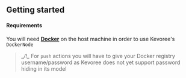 ## Getting started
#### Requirements
You will need [**Docker**](http://docs.docker.io/installation/) on the host machine in order to use Kevoree's `DockerNode`  

> __/!\__ For `push` actions you will have to give your Docker registry username/password as Kevoree does not yet support password hiding in its model
